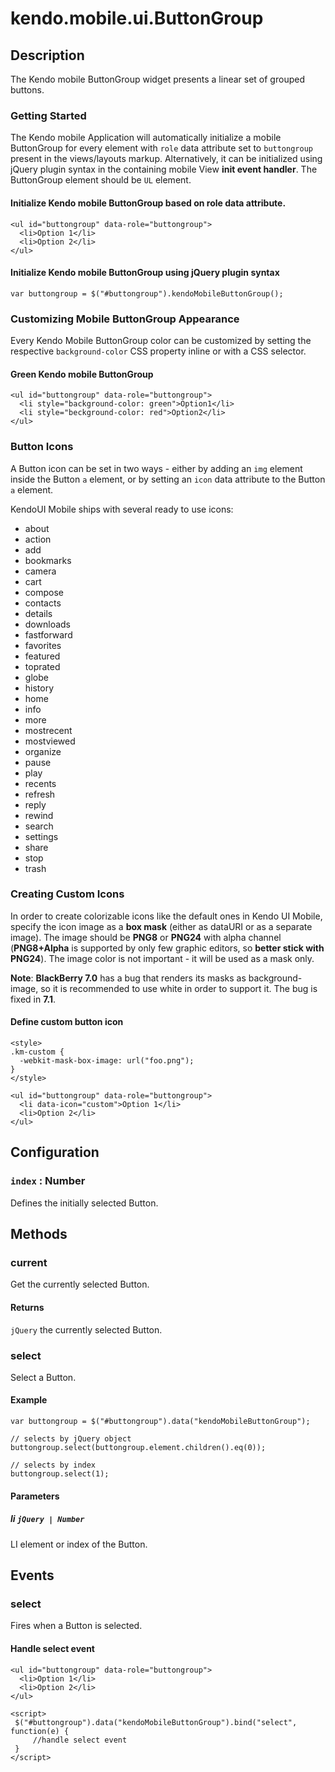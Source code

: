 # kendo.mobile.ui.ButtonGroup

## Description



The Kendo mobile ButtonGroup widget presents a linear set of grouped buttons.

### Getting Started

The Kendo mobile Application will automatically initialize a mobile ButtonGroup for every element with `role` data attribute set to `buttongroup`
present in the views/layouts markup. Alternatively, it can be initialized using jQuery plugin syntax in the containing mobile View **init event handler**. The ButtonGroup element should be `UL` element.

#### Initialize Kendo mobile ButtonGroup based on role data attribute.

    <ul id="buttongroup" data-role="buttongroup">
      <li>Option 1</li>
      <li>Option 2</li>
    </ul>

#### Initialize Kendo mobile ButtonGroup using jQuery plugin syntax

    var buttongroup = $("#buttongroup").kendoMobileButtonGroup();

### Customizing Mobile ButtonGroup Appearance


Every Kendo Mobile ButtonGroup color can be customized by setting the respective `background-color` CSS property inline or with a CSS selector.

#### Green Kendo mobile ButtonGroup

    <ul id="buttongroup" data-role="buttongroup">
      <li style="background-color: green">Option1</li>
      <li style="beckground-color: red">Option2</li>
    </ul>

### Button Icons

A Button icon can be set in two ways - either by adding an `img` element inside the Button `a` element,
or by setting an `icon` data attribute to the Button `a` element.

KendoUI Mobile ships with several ready to use icons:

*   <span class="km-icon km-about"></span>about
*   <span class="km-icon km-action"></span>action
*   <span class="km-icon km-add"></span>add
*   <span class="km-icon km-bookmarks"></span>bookmarks
*   <span class="km-icon km-camera"></span>camera
*   <span class="km-icon km-cart"></span>cart
*   <span class="km-icon km-compose"></span>compose
*   <span class="km-icon km-contacts"></span>contacts
*   <span class="km-icon km-details"></span>details
*   <span class="km-icon km-downloads"></span>downloads
*   <span class="km-icon km-fastforward"></span>fastforward
*   <span class="km-icon km-favorites"></span>favorites
*   <span class="km-icon km-featured"></span>featured
*   <span class="km-icon km-toprated"></span>toprated
*   <span class="km-icon km-globe"></span>globe
*   <span class="km-icon km-history"></span>history
*   <span class="km-icon km-home"></span>home
*   <span class="km-icon km-info"></span>info
*   <span class="km-icon km-more"></span>more
*   <span class="km-icon km-mostrecent"></span>mostrecent
*   <span class="km-icon km-mostviewed"></span>mostviewed
*   <span class="km-icon km-organize"></span>organize
*   <span class="km-icon km-pause"></span>pause
*   <span class="km-icon km-play"></span>play
*   <span class="km-icon km-recents"></span>recents
*   <span class="km-icon km-refresh"></span>refresh
*   <span class="km-icon km-reply"></span>reply
*   <span class="km-icon km-rewind"></span>rewind
*   <span class="km-icon km-search"></span>search
*   <span class="km-icon km-settings"></span>settings
*   <span class="km-icon km-share"></span>share
*   <span class="km-icon km-stop"></span>stop
*   <span class="km-icon km-trash"></span>trash



### Creating Custom Icons

In order to create colorizable icons like the default ones in Kendo UI Mobile, specify the icon image as a **box mask**
(either as dataURI or as a separate image). The image should be **PNG8** or **PNG24** with alpha channel (**PNG8+Alpha** is supported by
only few graphic editors, so **better stick with PNG24**). The image color is not important - it will be used as a mask only.

**Note**: **BlackBerry 7.0** has a bug that renders its masks as background-image, so it is recommended to use white in order to support it. The bug is fixed in **7.1**.

#### Define custom button icon

    <style>
    .km-custom {
      -webkit-mask-box-image: url("foo.png");
    }
    </style>
    
    <ul id="buttongroup" data-role="buttongroup">
      <li data-icon="custom">Option 1</li>
      <li>Option 2</li>
    </ul>

## Configuration

### `index` : **Number** 

Defines the initially selected Button.

## Methods

### current

Get the currently selected Button.

#### Returns

`jQuery` the currently selected Button.

### select

Select a Button.

#### Example

    var buttongroup = $("#buttongroup").data("kendoMobileButtonGroup");
    
    // selects by jQuery object
    buttongroup.select(buttongroup.element.children().eq(0));
    
    // selects by index
    buttongroup.select(1);

#### Parameters

##### li `jQuery | Number`

LI element or index of the Button.

## Events

### select

Fires when a Button is selected.

#### Handle select event

    <ul id="buttongroup" data-role="buttongroup">
      <li>Option 1</li>
      <li>Option 2</li>
    </ul>
    
    <script>
     $("#buttongroup").data("kendoMobileButtonGroup").bind("select", function(e) {
         //handle select event
     }
    </script>